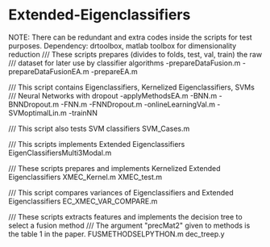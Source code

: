 Extended-Eigenclassifiers
=========================
NOTE: There can be redundant and extra codes inside the scripts for test purposes.
Dependency: drtoolbox, matlab toolbox for dimensionality reduction
/// These scripts prepares (divides to folds, test, val, train) the raw 
/// dataset for later use by classifier algorithms
-prepareDataFusion.m
-prepareDataFusionEA.m
-prepareEA.m

/// This script contains Eigenclassifiers, Kernelized Eigenclassifiers, SVMs
/// Neural Networks with dropout
-applyMethodsEA.m
	-BNN.m
	-BNNDropout.m
	-FNN.m
	-FNNDropout.m
	-onlineLearningVal.m
	-SVMoptimalLin.m
	-trainNN

/// This script also tests SVM classifiers
SVM_Cases.m
	
/// This scripts implements Extended Eigenclassifiers
EigenClassifiersMulti3Modal.m

/// These scripts prepares and implements Kernelized Extended Eigenclassifiers
XMEC_Kernel.m
XMEC_test.m

/// This script compares variances of Eigenclassifiers and Extended Eigenclassifiers
EC_XMEC_VAR_COMPARE.m

/// These scripts extracts features and implements the decision tree to select a fusion method
/// The argument "precMat2" given to methods is the table 1 in the paper.
FUSMETHODSELPYTHON.m
dec_treep.y